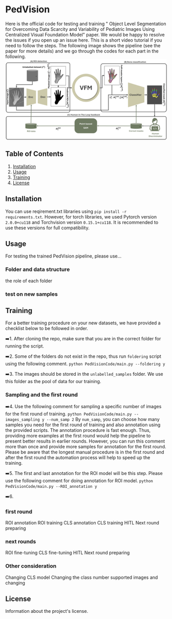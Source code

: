 # PedVision
Here is the official code for testing and training " Object Level Segmentation for Overcoming Data Scarcity and Variability of Pediatric Images Using Centralized Visual Foundation Model" paper. We would be happy to resolve the issues if you open up an issue here. This is a short video tutorial if you need to follow the steps. The following image shows the pipeline (see the paper for more details) and we go through the codes for each part in the following. 
![pipeline](https://github.com/mohofar/PedVision/blob/main/git_images/Pipeline.jpg)

## Table of Contents
1. [Installation](#installation)
2. [Usage](#usage)
3. [Training](#training)
4. [License](#license)

## Installation
You can use reqirement.txt libraries using `pip install -r requirements.txt`. However, for torch libraries, we used Pytorch version `2.0.0+cu118` and Torchvision version `0.15.1+cu118`. It is recommended to use these versions for full compatibility. 

## Usage
For testing the trained PedVision pipeline, please  use...
### Folder and data structure 
the role of each folder
### test on new samples


## Training 

For a better training procedure on your new datasets, we have provided a checklist below to be followed in order.

➡️1. After cloning the repo, make sure that you are in the correct folder for running the script.

➡️2. Some of the folders do not exist in the repo, thus run `foldering` script using the following comment.
   `python PedVisionCode/main.py --foldering y`
   
➡️3. The images should be stored in the `unlabelled_samples` folder. We use this folder as the pool of data for our training.
### Sampling and the first round
➡️4. Use the following comment for sampling a specific number of images for the first round of training.
`python PedVisionCode/main.py --images_sampling y --num_samp 2`
By `num_samp`, you can choose how many samples you need for the first round of training and also annotation using the provided scripts. The annotation procedure is fast enough. Thus, providing more examples at the first round would help the pipeline to present better results in earlier rounds. However, you can run this comment more than once and provide more samples for annotation for the first round. Please be aware that the longest manual procedure is in the first round and after the first round the automation process will help to speed up the training.

➡️5. The first and last annotation for the ROI model will be this step. Please use the following comment for doing annotation for ROI model.
`python PedVisionCode/main.py --ROI_annotation y`

➡️6.  




### first round
ROI annotation 
ROI training 
CLS annotation
CLS training
HITL
Next round preparing
### next rounds
ROI fine-tuning 
CLS fine-tuning 
HITL
Next round preparing

### Other consideration

Changing CLS model
Changing the class number
supported images and changing
## License
Information about the project's license.
